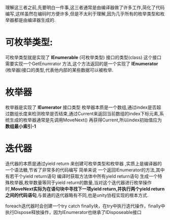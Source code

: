 理解这三者之前,先要明白一件事,这三者通常是由编译器做了许多工作,简化了代码编写,这样虽然在编码时方便许多,但是不太利于理解,因为几乎所有的枚举类型和枚举器都是由编译器生成的.

# 可枚举类型:

可枚举类型就是实现了 **IEnumerable** (可枚举类型) 接口的类型(class) 这个接口需要实现一个GetEnumrator 方法,这个方法返回的是一个实现了 **IEnumerator** (枚举器)接口的类型,代表他内部的某些数据可以被枚举.

# 枚举器

枚举器是实现了 **IEumerator** 接口类型 枚举器本质是一个数组,通过index是否超过数组长度来检测枚举是否结束,通过Current来返回当前数组的index下标元素,系统生成的枚举器通常是先调用MoveNext() 再获得Current,所以index初始值应为**数组最小索引-1** 

# 迭代器

迭代器的本质是通过yield return 来创建可枚举类型和枚举器 ,实质上是编译器的一个语法糖,节省了非常多的代码编写 简单来说  一个返回IEnumerator的方法,其中有若干个yield return语句 编译时获取方法体中所有yield return语句 生成一个特殊枚举器,枚举数量等同于yield return的数量,当对这个迭代器进行枚举操作时,**MoveNext实际为在语句块中寻找下一项yield return,并执行两个yield return之间的代码语句**,与普通的迭代器略有不同,也是unity协程实现的根本方式.

foreach迭代器时会创建一个try catch finally块，在try中执行迭代操作，finally中执行Dispose释放操作，因为IEnumerator<T>也继承了IDisposeable接口
